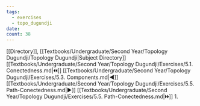 ```yaml
---
tags:
  - exercises
  - topo_dugundji
date: 
count: 38
---
```

[[Directory]], [[Textbooks/Undergraduate/Second Year/Topology Dugundji/Topology Dugundji|Subject Directory]]
[[Textbooks/Undergraduate/Second Year/Topology Dugundji/Exercises/5.1. Conectedness.md|🞀🞀]] [[Textbooks/Undergraduate/Second Year/Topology Dugundji/Exercises/5.3. Components.md|◀]] [[Textbooks/Undergraduate/Second Year/Topology Dugundji/Exercises/5.5. Path-Conectedness.md|▶]] [[Textbooks/Undergraduate/Second Year/Topology Dugundji/Exercises/5.5. Path-Conectedness.md|🞂🞂]]
1. 